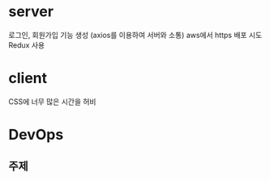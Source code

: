 # server

로그인, 회원가입 기능 생성 (axios를 이용하여 서버와 소통)
aws에서 https 배포 시도
Redux 사용

# client

CSS에 너무 많은 시간을 허비

# DevOps

## 주제
